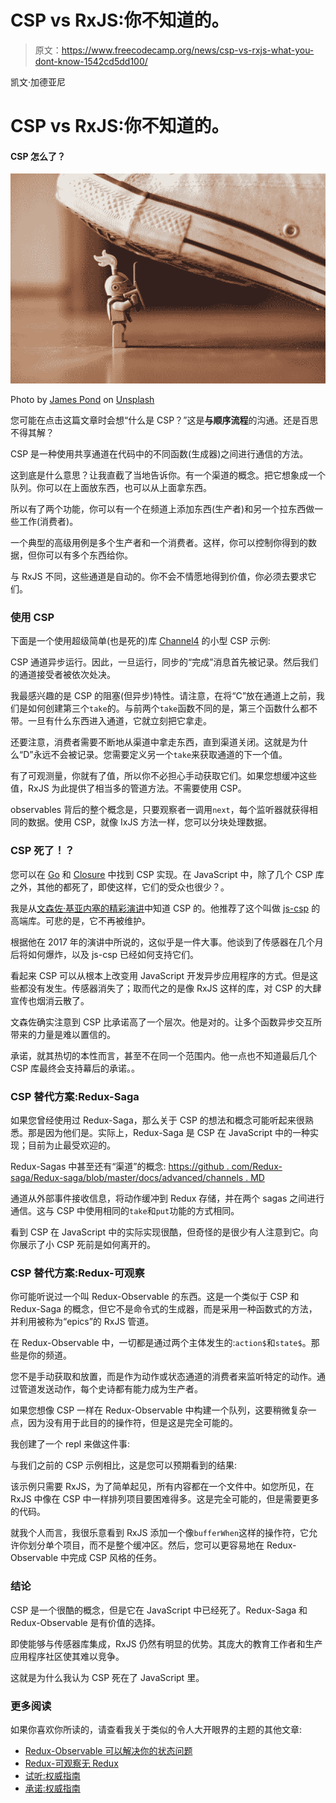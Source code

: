 # CSP vs RxJS:你不知道的。

> 原文：<https://www.freecodecamp.org/news/csp-vs-rxjs-what-you-dont-know-1542cd5dd100/>

凯文·加德亚尼

# CSP vs RxJS:你不知道的。

#### CSP 怎么了？

![0*ColTdidsgUyGVesk](img/68b0b84f161324fc8504dfeb9b2bfb64.png)

Photo by [James Pond](https://unsplash.com/@lamppidotco?utm_source=medium&utm_medium=referral) on [Unsplash](https://unsplash.com?utm_source=medium&utm_medium=referral)

您可能在点击这篇文章时会想“什么是 CSP？”这是**与顺序流程**的沟通。还是百思不得其解？

CSP 是一种使用共享通道在代码中的不同函数(生成器)之间进行通信的方法。

这到底是什么意思？让我直截了当地告诉你。有一个渠道的概念。把它想象成一个队列。你可以在上面放东西，也可以从上面拿东西。

所以有了两个功能，你可以有一个在频道上添加东西(生产者)和另一个拉东西做一些工作(消费者)。

一个典型的高级用例是多个生产者和一个消费者。这样，你可以控制你得到的数据，但你可以有多个东西给你。

与 RxJS 不同，这些通道是自动的。你不会不情愿地得到价值，你必须去要求它们。

### 使用 CSP

下面是一个使用超级简单(也是死的)库 [Channel4](https://www.npmjs.com/package/channel4) 的小型 CSP 示例:

CSP 通道异步运行。因此，一旦运行，同步的“完成”消息首先被记录。然后我们的通道接受者被依次处决。

我最感兴趣的是 CSP 的阻塞(但异步)特性。请注意，在将“C”放在通道上之前，我们是如何创建第三个`take`的。与前两个`take`函数不同的是，第三个函数什么都不带。一旦有什么东西进入通道，它就立刻把它拿走。

还要注意，消费者需要不断地从渠道中拿走东西，直到渠道关闭。这就是为什么“D”永远不会被记录。您需要定义另一个`take`来获取通道的下一个值。

有了可观测量，你就有了值，所以你不必担心手动获取它们。如果您想缓冲这些值，RxJS 为此提供了相当多的管道方法。不需要使用 CSP。

observables 背后的整个概念是，只要观察者一调用`next`，每个监听器就获得相同的数据。使用 CSP，就像 IxJS 方法一样，您可以分块处理数据。

### CSP 死了！？

您可以在 [Go](https://godoc.org/github.com/thomas11/csp) 和 [Closure](https://github.com/clojure/core.async) 中找到 CSP 实现。在 JavaScript 中，除了几个 CSP 库之外，其他的都死了，即使这样，它们的受众也很少？。

我是从[文森佐·基亚内塞的精彩演讲](https://www.youtube.com/watch?v=r7yWWxdP_nc)中知道 CSP 的。他推荐了这个叫做 [js-csp](https://github.com/ubolonton/js-csp) 的高端库。可悲的是，它不再被维护。

根据他在 2017 年的演讲中所说的，这似乎是一件大事。他谈到了传感器在几个月后将如何爆炸，以及 js-csp 已经如何支持它们。

看起来 CSP 可以从根本上改变用 JavaScript 开发异步应用程序的方式。但是这些都没有发生。传感器消失了；取而代之的是像 RxJS 这样的库，对 CSP 的大肆宣传也烟消云散了。

文森佐确实注意到 CSP 比承诺高了一个层次。他是对的。让多个函数异步交互所带来的力量是难以置信的。

承诺，就其热切的本性而言，甚至不在同一个范围内。他一点也不知道最后几个 CSP 库最终会支持幕后的承诺。。

### CSP 替代方案:Redux-Saga

如果您曾经使用过 Redux-Saga，那么关于 CSP 的想法和概念可能听起来很熟悉。那是因为他们是。实际上，Redux-Saga 是 CSP 在 JavaScript 中的一种实现；目前为止最受欢迎的。

Redux-Sagas 中甚至还有“渠道”的概念:
[https://github . com/Redux-saga/Redux-saga/blob/master/docs/advanced/channels . MD](https://github.com/redux-saga/redux-saga/blob/master/docs/advanced/Channels.md)

通道从外部事件接收信息，将动作缓冲到 Redux 存储，并在两个 sagas 之间进行通信。这与 CSP 中使用相同的`take`和`put`功能的方式相同。

看到 CSP 在 JavaScript 中的实际实现很酷，但奇怪的是很少有人注意到它。向你展示了小 CSP 死前是如何离开的。

### CSP 替代方案:Redux-可观察

你可能听说过一个叫 Redux-Observable 的东西。这是一个类似于 CSP 和 Redux-Saga 的概念，但它不是命令式的生成器，而是采用一种函数式的方法，并利用被称为“epics”的 RxJS 管道。

在 Redux-Observable 中，一切都是通过两个主体发生的:`action$`和`state$`。那些是你的频道。

您不是手动获取和放置，而是作为动作或状态通道的消费者来监听特定的动作。通过管道发送动作，每个史诗都有能力成为生产者。

如果您想像 CSP 一样在 Redux-Observable 中构建一个队列，这要稍微复杂一点，因为没有用于此目的的操作符，但是这是完全可能的。

我创建了一个 repl 来做这件事:

与我们之前的 CSP 示例相比，这是您可以预期看到的结果:

该示例只需要 RxJS，为了简单起见，所有内容都在一个文件中。如您所见，在 RxJS 中像在 CSP 中一样排列项目要困难得多。这是完全可能的，但是需要更多的代码。

就我个人而言，我很乐意看到 RxJS 添加一个像`bufferWhen`这样的操作符，它允许你划分单个项目，而不是整个缓冲区。然后，您可以更容易地在 Redux-Observable 中完成 CSP 风格的任务。

### 结论

CSP 是一个很酷的概念，但是它在 JavaScript 中已经死了。Redux-Saga 和 Redux-Observable 是有价值的选择。

即使能够与传感器库集成，RxJS 仍然有明显的优势。其庞大的教育工作者和生产应用程序社区使其难以竞争。

这就是为什么我认为 CSP 死在了 JavaScript 里。

### 更多阅读

如果你喜欢你所读的，请查看我关于类似的令人大开眼界的主题的其他文章:

*   [Redux-Observable 可以解决你的状态问题](https://medium.com/@Sawtaytoes/redux-observable-can-solve-your-state-problems-15b23a9649d7)
*   [Redux-可观察无 Redux](https://itnext.io/redux-observable-without-redux-ff4a2b5a4b39)
*   [试听:权威指南](https://itnext.io/the-definitive-guide-to-callbacks-in-javascript-44a39c065292)
*   [承诺:权威指南](https://itnext.io/promises-the-definitive-guide-6a49e0dbf3b7)